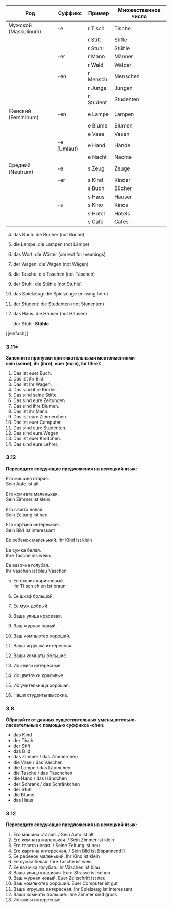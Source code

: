 | Род                  | Суффикс     | Пример    | Множественное число |
| -------------------- | ----------- | --------- | ------------------- |
| Мужской (Maskulinum) | -e          | r Tisch   | Tische              |
|                      |             | r Stift   | Stifte              |
|                      |             | r Stuhl   | Stühle              |
|                      | -er         | r Mann    | Männer              |
|                      |             | r Wald    | Wälder              |
|                      | -en         | r Mensch  | Menschen            |
|                      |             | r Junge   | Jungen              |
|                      |             | r Student | Studenten           |
| Женский (Femininum)  | -en         | e Lampe   | Lampen              |
|                      |             | e Blume   | Blumen              |
|                      |             | e Vase    | Vasen               |
|                      | -e (Umlaut) | e Hand    | Hände               |
|                      |             | e Nacht   | Nächte              |
| Средний (Neutrum)    | -e          | s Zeug    | Zeuge               |
|                      | -er         | s Kind    | Kinder              |
|                      |             | s Buch    | Bücher              |
|                      |             | s Haus    | Häuser              |
|                      | -s          | s Kino    | Kinos               |
|                      |             | s Hotel   | Hotels              |
|                      |             | s Café    | Cafés               |

4. das Buch: die Bücher (not Büche)
5. die Lampe: die Lampen (not Lämpe)
8. das Wort: die Wörter (correct for meanings)
9. der Wagen: die Wagen (not Wägen)
14. die Tasche: die Taschen (not Täschen)
15. der Stuhl: die Stühle (not Stuhle)
16. das Spielzeug: die Spielzeuge (missing here)
19. der Student: die Studenten (not Stunenten)
20. das Haus: die Häuser (not Häusen)


	der Stuhl: **Stühle**
  

[[einfach]]


### 3.11*  
**Заполните пропуски притяжательными местоимениями**  
**sein (seine), ihr (ihre), euer (eure), Ihr (Ihre):**

1. Das ist euer Buch.  
2. Das ist ihr Bild.  
3. Das ist Ihr Wagen.  
4. Das sind ihre Kinder.  
5. Das sind seine Stifte.  
6. Das sind eure Zeitungen.  
7. Das sind ihre Blumen.  
8. Das ist ihr Mann.  
9. Das ist eure Zimmerchen.  
10. Das ist euer Computer.  
11. Das sind eure Studenten.  
12. Das sind eure Wagen.  
13. Das ist euer Kindchen.  
14. Das sind eure Lehrer.  

### 3.12  
**Переведите следующие предложения на немецкий язык:**

Его машина старая.  
Sein Auto ist alt

Его комната маленькая.  
Sein Zimmer ist klein

Его газета новая.  
Sein Zeitung ist neu

Его картина интересная.  
Sein Bild ist interessant 

Ее ребенок маленький.
Ihr Kind ist klein

Ее сумка белая.  
Ihre Tasche ins weiss

Ее вазочка голубая.  
Ihr Väschen ist blau Väschen

5. Ее столик коричневый.  
Ihr Ti sch ch en ist braun 


1. Ее шкаф большой.  
2. Ее муж добрый.  
3. Ваша улица красивая.  
4. Ваш журнал новый.  
5. Ваш компьютер хороший.  
6. Ваша игрушка интересная.  
7. Ваши комнаты большие.  
8. Их книги интересные.  
9. Их цветочки красивые.  
10. Их учительница хорошая.  
11. Наши студенты высокие.  


### 3.8  
**Образуйте от данных существительных уменьшительно-ласкательные с помощью суффикса -chen:**

- das Kind  
- der Tisch  
- der Stift  
- das Bild  
- das Zimmer  / das Zimmerchen
- die Vase  / das Väschen
- die Lampe  / das Läpmchen
- die Tasche  / das Täschchen
- die Hand  / das Händchen
- der Schrank  / das Schränkchen
- der Stuhl  
- die Blume  
- das Haus  

### 3.12  
**Переведите следующие предложения на немецкий язык:**

1. Его машина старая.  / Sein Auto ist alt
2. Его комната маленькая.  / Sein Zimmer ist klein
3. Его газета новая.  / Seine Zeitung ist neu 
4. Его картина интересная.  / Sein Bild ist [[spannend]]
5. Ее ребенок маленький.  Ihr Kind ist klein
6. Ее сумка белая.  Ihre Tasche ist weis
7. Ее вазочка голубая.  Ihr Väschen ist blau
11. Ваша улица красивая.  Eure Strasse ist schon  
12. Ваш журнал новый.  Euer Zeitschrift ist neu
13. Ваш компьютер хороший.  Euer Computer ist gut
14. Ваша игрушка интересная.  Ihr Spielzeug ist interessant
15. Ваши комнаты большие.  Ihre Zimmer sind gross
16. Их книги интересные.  